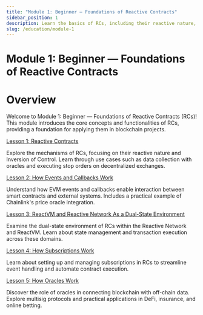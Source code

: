 ```yaml
---
title: "Module 1: Beginner — Foundations of Reactive Contracts"
sidebar_position: 1
description: Learn the basics of RCs, including their reactive nature, state management, EVM events, and oracles. Ideal for beginners looking to understand and apply RCs in blockchain projects.
slug: /education/module-1
---
```


# Module 1: Beginner — Foundations of Reactive Contracts

# Overview

Welcome to Module 1: Beginner — Foundations of Reactive Contracts (RCs)! This module introduces the core concepts and functionalities of RCs, providing a foundation for applying them in blockchain projects.

[Lesson 1: Reactive Contracts](./reactive-contracts.md)

Explore the mechanisms of RCs, focusing on their reactive nature and Inversion of Control. Learn through use cases such as data collection with oracles and executing stop orders on decentralized exchanges.

[Lesson 2: How Events and Callbacks Work](./how-events-work.md)

Understand how EVM events and callbacks enable interaction between smart contracts and external systems. Includes a practical example of Chainlink's price oracle integration.

[Lesson 3: ReactVM and Reactive Network As a Dual-State Environment](./react-vm.md)

Examine the dual-state environment of RCs within the Reactive Network and ReactVM. Learn about state management and transaction execution across these domains.

[Lesson 4: How Subscriptions Work](./subscriptions.md)

Learn about setting up and managing subscriptions in RCs to streamline event handling and automate contract execution.

[Lesson 5: How Oracles Work](./how-oracles-work.md)

Discover the role of oracles in connecting blockchain with off-chain data. Explore multisig protocols and practical applications in DeFi, insurance, and online betting.
